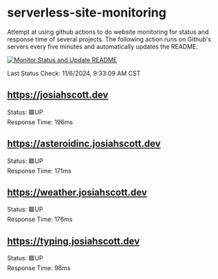# serverless-site-monitoring
Attempt at using github actions to do website monitoring for status and response time of several projects. The following action runs on Github's servers every five minutes and automatically updates the README.  

[![Monitor Status and Update README](https://github.com/JosiahSco/serverless-site-monitoring/actions/workflows/monitor.yaml/badge.svg)](https://github.com/JosiahSco/serverless-site-monitoring/actions/workflows/monitor.yaml)

Last Status Check: 11/6/2024, 9:33:09 AM CST

## https://josiahscott.dev
Status: 🟩UP  
Response Time: 196ms

## https://asteroidinc.josiahscott.dev
Status: 🟩UP  
Response Time: 171ms

## https://weather.josiahscott.dev
Status: 🟩UP  
Response Time: 176ms

## https://typing.josiahscott.dev
Status: 🟩UP  
Response Time: 96ms

